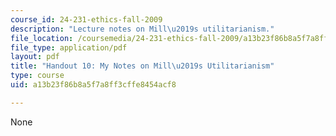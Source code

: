 ```yaml
---
course_id: 24-231-ethics-fall-2009
description: "Lecture notes on Mill\u2019s utilitarianism."
file_location: /coursemedia/24-231-ethics-fall-2009/a13b23f86b8a5f7a8ff3cffe8454acf8_MIT24_231F09_lec11.pdf
file_type: application/pdf
layout: pdf
title: "Handout 10: My Notes on Mill\u2019s Utilitarianism"
type: course
uid: a13b23f86b8a5f7a8ff3cffe8454acf8

---
```

None